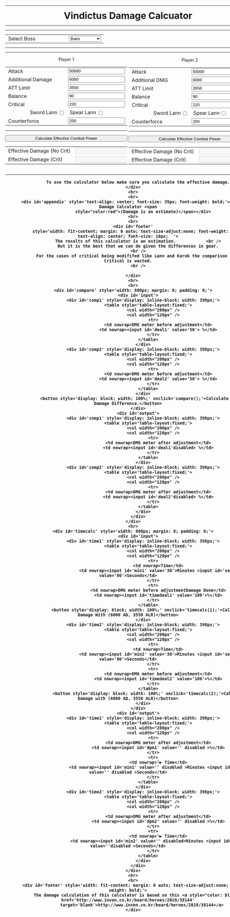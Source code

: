 <!DOCTYPE html>
<html>
<head>
    <title>Vindictus Damage Calculator</title>
    <meta name="viewport" content="width=1000">
    <link rel="shortcut icon" href="favicon.ico" type="image/x-icon">
    <link rel="icon" href="favicon.ico" type="image/x-icon">
    <script src="calc.js"></script>
    <style>
        select {
            width: 100%;
            margin: 0;
            padding: 0;
}

input {
            width: calc(100% - 4px);
            margin: 0;
            padding: 0;
        }

        #timecalc input {
            width: calc(50% - 20px);
            margin: 0;
            padding: 0;
        }

        input#timedeal1,
        input#timedeal2,
        input#dpm1,
        input#dpm2 {
            width: calc(100% - 4px);
            margin: 0;
            padding: 0;
        }

        tr td:first-child {
            padding-left: 10px;
        }

.content {
  max-width: 800px;
  margin: auto;
  background: white;
  padding: 10px;
}
</style>

<body>

<div class="content">

</head>

<body>
    <div class='container' style='width: fit-content;'>
        <hr>
        <div id='header' style='text-align: center; font-size: 30px; font-weight: bold;'>Vindictus Damage Calcuator</div>
        <hr>
        <hr>
        <div id='calc' style='width: 800px; margin: 0; padding: 0;'>
            <table style='table-layout:fixed; margin: 0 auto;'>
                <col width="200px" />
                <col width="120px" />
                <tr>
                    <td nowrap>Select Boss</td>
                    <td>
                        <select id="boss"
                            onchange="if(this.value == 'custom') {document.querySelectorAll('.customstat').forEach(function(x){x.style.display='';});} else {document.querySelectorAll('.customstat').forEach(function(x){x.style.display='none';});}">
                            <option label="Level 90 Raids" value="lvl90raids"></option>
                            <option label="Dullahan" value="dullahan"></option>
                            <option label="Aes Sidhe" value="aessidhe"></option>
                            <option label="Arcana" value="arcana"></option>
                            <option label="Rupacitus" value="rupacitus"></option>
                            <option label="Claire" value="claire"></option>
                            <option label="Outraged Elchulus" value="elchulus"></option>
                            <option label="Macha" value="macha"></option>
                            <option label="Agares" value="agares"></option>
                            <option label="Brilliant Lugh" value="lugh"></option>
                            <option label="Selren" value="selren"></option>
                            <option label="Marject" value="marject"></option>
                            <option label="Aodhan" value="aodhan"></option>
                            <option label="Cesar" value="caesar"></option>
                            <option label="Specials" value="special"></option>
                            <option label="Neamhain" value="neamhain"></option>
                            <option label="Balor" value="balor" selected></option>
                            <option label="Brigid" value="brigit"></option>
                            <option label="[Hell] Redeemer" value="hell"></option>
                            <option label="Nyle" value="nyle"></option>
                            <option label="Siethe" value="siethe"></option>
                            <option label="Custom" value="custom"></option>
                        </select>
                    </td>
                </tr>
                <tr class='customstat' style='display: none;'>
                    <td nowrap>Boss Defense</td>
                    <td><input id='bossdef' value='0'></td>
                </tr>
                <tr class='customstat' style='display: none;'>
                    <td nowrap>Boss Critical Resistance</td>
                    <td><input id='bossres' value='0'></td>
                </tr>
                <tr class='customstat' style='display: none;'>
                    <td nowrap>Boss Counterforce Resistance</td>
                    <td><input id='bossdongsukres' value='0'></td>
                </tr>
                <tr class='customstat' style='display: none;'>
                    <td nowrap>Minimum Damage CF Outdated</td>
                    <td><input id='bossdongsukmindmg' value='100'></td>
                </tr>
            </table>
            <hr>
            <hr>
            <div id='calc1' style='display: inline-block; width: 398px;'>
                <div style='text-align: center;'>Player 1</div>
                <div id='input'>
                    <table style='table-layout:fixed;'>
                        <col width="275px" />
                        <col width="120px" />
                        <tr>
                            <td nowrap>Attack</td>
                            <td><input id='atk' value='50000'></td>
                        </tr>
                        <tr>
                            <td nowrap>Additional Damage</td>
                            <td><input id='add' value='6000'></td>
                        </tr>
                        <tr>
                            <td nowrap>ATT Limit</td>
                            <td><input id='alr' value='3550'></td>
                        </tr>
                        <tr>
                            <td nowrap>Balance</td>
                            <td><input id='bal' value='90'></td>
                        </tr>
                        <tr>
                            <td nowrap>Critical</td>
                            <td><input id='cri' value='220'></td>
                        </tr>
                        <tr>
                            <td nowrap colspan="2" style="text-align: center;">
                                <label for='swordl1'>Sword Lann </label><input
                                    style='width: auto; vertical-align: middle; margin-left: 3px;' type="checkbox"
                                    id="swordl1"
                                    onchange="if(this.checked)document.querySelector('#spearl1').checked = false;">
                                &nbsp;&nbsp;
                                <label for='spearl1'>Spear Lann </label><input
                                    style='width: auto; vertical-align: middle; margin-left: 3px;' type="checkbox"
                                    id="spearl1"
                                    onchange="if(this.checked)document.querySelector('#swordl1').checked = false;">
                            </td>
                        </tr>
                        <tr>
                            <td nowrap>Counterforce</td>
                            <td><input id='dongsuk' value='200'></td>
                        </tr>
                    </table>
                    <hr>
                    <button style='width: 398px;' onclick='exec(1);'>Calculate Effective Combat Power</button>
                </div>
                <div id='output'>
                    <table style='table-layout:fixed;'>
                        <col width="250px" />
                        <col width="120px" />
                        <tr>
                            <td nowrap>Effective Damage (No Crit)</td>
                            <td nowrap><input id='nocritdmg'disabled>
                            <input
                                    style='width: auto; vertical-align: middle; margin-left: 7px;' type="checkbox"
                                    id="compnocrit"
                                    onchange="document.querySelector('#compcrit').checked = !(this.checked);"></td>
                        </tr>
                            </td>
                        </tr>
                        <tr>
                            <td nowrap>Effective Damage (Crit)</td>
                            <td nowrap><input id='critdmg'disabled>
                            <input
                                    style='width: auto; vertical-align: middle; margin-left: 7px;' type="checkbox"
                                    id="compcrit" checked
                                    onchange="document.querySelector('#compnocrit').checked = !(this.checked);"></td>
                        </tr>
                            </td>
                        </tr>
                    </table>
                </div>
            </div>
            <div id='calc2' style='display: inline-block; width: 398px;'>
                <div style='text-align: center;'>Player 2</div>
                <div id='input'>
                    <table style='table-layout:fixed;'>
                        <col width="275px" />
                        <col width="120px" />
                        <tr>
                            <td nowrap>Attack</td>
                            <td><input id='atk' value='50000'></td>
                        </tr>
                        <tr>
                            <td nowrap>Additional DMG</td>
                            <td><input id='add' value='6000'></td>
                        </tr>
                        <tr>
                            <td nowrap>ATT Limit</td>
                            <td><input id='alr' value='3550'></td>
                        </tr>
                        <tr>
                            <td nowrap>Balance</td>
                            <td><input id='bal' value='90'></td>
                        </tr>
                        <tr>
                            <td nowrap>Critical</td>
                            <td><input id='cri' value='220'></td>
                        </tr>
                        <tr>
                            <td nowrap colspan="2" style="text-align: center;">
                                <label for='swordl2'>Sword Lann </label><input
                                    style='width: auto; vertical-align: middle; margin-left: 3px;' type="checkbox"
                                    id="swordl2"
                                    onchange="if(this.checked)document.querySelector('#spearl2').checked = false;">
                                &nbsp;&nbsp;
                                <label for='spearl2'>Spear Lann </label><input
                                    style='width: auto; vertical-align: middle; margin-left: 3px;' type="checkbox"
                                    id="spearl2"
                                    onchange="if(this.checked)document.querySelector('#swordl2').checked = false;">
                            </td>
                        </tr>
                        <tr>
                            <td nowrap>Counterforce</td>
                            <td><input id='dongsuk' value='200'></td>
                        </tr>
                    </table>
                    <hr>
                    <button style='width: 398px;' onclick='exec(2);'>Calculate Effective Combat Power</button>
                </div>
                <div id='output'>
                    <table style='table-layout:fixed;'>
                        <col width="300px" />
                        <col width="120px" />
                        <tr>
                            <td nowrap>Effective Damage (No Crit)</td>
                            <td><input id='nocritdmg'disabled></td>
                        </tr>
                        <tr>
                            <td nowrap>Effective Damage (Crit)</td>
                            <td><input id='critdmg'disabled></td>
                        </tr>
                    </table>
                </div>
            </div>
        </div>
        <hr>
        <div id='footer'
            style='width: fit-content; margin: 0 auto; text-size-adjust:none; font-weight: bold; text-align: center; font-size: 16px;'>
            
            To use the calculator below make sure you calculate the effective damage.
        </div>
        <hr>
        <hr>
        <div id='appendix' style='text-align: center; font-size: 35px; font-weight: bold;'>Scaled Damage Calculator <span
                style="color:red">(Damage is an estimate)</span></div>
        <hr>
        <hr>
        <div id='footer'
            style='width: fit-content; margin: 0 auto; text-size-adjust:none; font-weight: bold; text-align: center; font-size: 16px;  '>
            The results of this calculator is an estimation.			<br />
            But it is the best that we can do given the differences in gear.
            <br />
            For the cases of critical being modififed like Lann and Karok the comparison with Critical is wasted.
            <br />
  
        </div>
        <hr>
        <hr>
        <div id='compare' style='width: 800px; margin: 0; padding: 0;'>
            <div id='input'>
                <div id='comp1' style='display: inline-block; width: 398px;'>
                    <table style='table-layout:fixed;'>
                        <col width="200px" />
                        <col width="120px" />
                        <tr>
                            <td nowrap>DMG meter before adjustment</td>
                            <td nowrap><input id='deal1' value='50'> %</td>
                        </tr>
                    </table>
                </div>
                <div id='comp2' style='display: inline-block; width: 398px;'>
                    <table style='table-layout:fixed;'>
                        <col width="200px" />
                        <col width="120px" />
                        <tr>
                            <td nowrap>DMG meter before adjustment</td>
                            <td nowrap><input id='deal2' value='50'> %</td>
                        </tr>
                    </table>
                </div>
                <button style='display: block; width: 100%;' onclick='compare();'>Calculate Scaled Damage Difference.</button>
            </div>
            <div id='output'>
                <div id='comp1' style='display: inline-block; width: 398px;'>
                    <table style='table-layout:fixed;'>
                        <col width="200px" />
                        <col width="120px" />
                        <tr>
                            <td nowrap>DMG meter after adjustment</td>
                            <td nowrap><input id='deal1'disabled> %</td>
                        </tr>
                    </table>
                </div>
                <div id='comp2' style='display: inline-block; width: 398px;'>
                    <table style='table-layout:fixed;'>
                        <col width="200px" />
                        <col width="120px" />
                        <tr>
                            <td nowrap>DMG meter after adjustment</td>
                            <td nowrap><input id='deal2'disabled> %</td>
                        </tr>
                    </table>
                </div>
            </div>
        </div>
        <hr>
        <div id='timecalc' style='width: 800px; margin: 0; padding: 0;'>
            <div id='input'>
                <div id='time1' style='display: inline-block; width: 398px;'>
                    <table style='table-layout:fixed;'>
                        <col width="200px" />
                        <col width="120px" />
                        <tr>
                            <td nowrap>Time</td>
                            <td nowrap><input id='min1' value='30'>Minutes <input id='sec1' value='00'>Seconds</td>
                        </tr>
                        <tr>
                            <td nowrap>DMG meter before adjustmentDamage Done</td>
                            <td nowrap><input id='timedeal1' value='100'>%</td>
                        </tr>
                    </table>
                    <button style='display: block; width: 100%;' onclick='timecalc(1);'>Calculate Damage With (6000 AD, 3550 ALR)</button>
                </div>
                <div id='time2' style='display: inline-block; width: 398px;'>
                    <table style='table-layout:fixed;'>
                        <col width="200px" />
                        <col width="120px" />
                        <tr>
                            <td nowrap>Time</td>
                            <td nowrap><input id='min2' value='30'>Minutes <input id='sec2' value='00'>Seconds</td>
                        </tr>
                        <tr>
                            <td nowrap>DMG meter before adjustment</td>
                            <td nowrap><input id='timedeal2' value='100'>%</td>
                        </tr>
                    </table>
                    <button style='display: block; width: 100%;' onclick='timecalc(2);'>Calcuate Damage with (6000 AD, 3550 ALR)</button>
                </div>
            </div>
            <div id='output'>
                <div id='time1' style='display: inline-block; width: 398px;'>
                    <table style='table-layout:fixed;'>
                        <col width="200px" />
                        <col width="120px" />
                        <tr>
                            <td nowrap>DMG meter after adjustment</td>
                            <td nowrap><input id='dpm1' value='' disabled >%</td>
                        </tr>
                        <tr>
                            <td nowrap>└▶ Time</td>
                            <td nowrap><input id='min1' value='' disabled >Minutes <input id='sec1' value='' disabled >Seconds</td>
                        </tr>
                    </table>
                </div>
                <div id='time2' style='display: inline-block; width: 398px;'>
                    <table style='table-layout:fixed;'>
                        <col width="200px" />
                        <col width="120px" />
                        <tr>
                            <td nowrap>DMG meter after adjustment</td>
                            <td nowrap><input id='dpm2' value='' disabled >%</td>
                        </tr>
                        <tr>
                            <td nowrap>└▶ Time</td>
                            <td nowrap><input id='min2' value='' disabled>Minutes <input id='sec2' value=''disabled >Seconds</td>
                        </tr>
                    </table>
                </div>
            </div>
        </div>
        <hr>
        <hr>
        <div id='footer' style='width: fit-content; margin: 0 auto; text-size-adjust:none; font-weight: bold;'>
            The damage calculation of this calculator is based on this <a style="color: black;" href='http://www.inven.co.kr/board/heroes/2028/38144'
                target='blank'>http://www.inven.co.kr/board/heroes/2028/38144</a> 
        </div>
</div>

</body>
</html>
